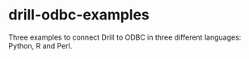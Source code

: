 # drill-odbc-examples
Three examples to connect Drill to ODBC in three different languages:  Python, R and Perl.
